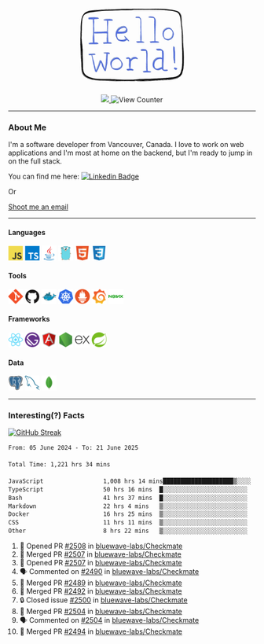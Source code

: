 <div align="center">
    <img src="./img/hello_world.webp" height="200px" width="">
    <div>
        <a href="https://www.linkedin.com/in/ajhollid">
            <img src="https://img.shields.io/badge/LinkedIn-blue"/>
        </a>
        <img src="https://komarev.com/ghpvc/?username=ajhollid&color=yellow" alt="View Counter">
    </div>
</div>

---

### About Me

I'm a software developer from Vancouver, Canada. I love to work on web applications and I'm most at home on the backend, but I'm ready to jump in on the full stack.

You can find me here: [![Linkedin Badge](https://img.shields.io/badge/-ajhollid-blue?style=flat&logo=Linkedin&logoColor=white)](https://www.linkedin.com/in/ajhollid)

Or

[Shoot me an email](mailto:ajhollid@gmail.com)

---

#### Languages

<div>
    <img src="./img/devicons/javascript-original.svg" width=30 height=30 alt="JavaScript">
    <img src="/img/devicons/typescript-original.svg" width=30 height=30 alt="TypeScript">
    <img src="./img/devicons/java-original.svg" width=30 height=30 alt="Java">
    <img src="./img/devicons/go-original.svg" width=30 height=30 alt="Golang">
    <img src="./img/devicons/html5-original.svg" width=30 height=30 alt="HTML 5">
    <img src="./img/devicons/css3-original.svg" width=30 height=30 alt="CSS 3">
</div>

#### Tools

<div>
    <img src="./img/devicons/git-original.svg" width=30 height=30 alt="Git">
    <img src="./img/devicons/github-original.svg" width=30 height=30 alt="Github">
    <img src="./img/devicons/docker-original.svg" width=30 
    height=30 alt="Docker">
    <img src="./img/devicons/kubernetes-original.svg" width=30 height=30 alt="K8">
    <img src="./img/devicons/prometheus-original.svg" width=30 height=30 alt="Prometheus">
    <img src="./img/devicons/grafana-original.svg" width=30 height=30 alt="Grafana">
    <img src="./img/devicons/nginx-original.svg" width=30 height=30 alt="Nginx">
</div>

#### Frameworks

<div>
    <img src="./img/devicons/react-original.svg" width=30 height=30 alt="React">
    <img src="./img/devicons/gatsby-original.svg" width=30 height=30 alt="Gatsby">
    <img src="./img/devicons/angularjs-original.svg" width=30 height=30 alt="AngularJS">
    <img src="./img/devicons/nodejs-original.svg" width=30 height=30 alt="NodeJS">
    <img src="./img/devicons/express-original.svg" width=30 height=30 alt="Express">
    <img src="./img/devicons/spring-original.svg" width=30 height=30 alt="Spring">
</div>

#### Data

<div>
    <img src="./img/devicons/postgresql-original.svg" width=30 height=30 alt="Postgresql">
    <img src="./img/devicons/mysql-original.svg" width=30 height=30 alt="Mysql">
    <img src="./img/devicons/mongodb-original.svg" width=30 height=30 alt="MongoDB">
</div>

---

### Interesting(?) Facts

[![GitHub Streak](http://github-readme-streak-stats.herokuapp.com?user=ajhollid)](https://git.io/streak-stats)

 <!--START_SECTION:waka-->

```txt
From: 05 June 2024 - To: 21 June 2025

Total Time: 1,221 hrs 34 mins

JavaScript                 1,008 hrs 14 mins████████████████████▒░░░░   81.97 %
TypeScript                 50 hrs 16 mins  █░░░░░░░░░░░░░░░░░░░░░░░░   04.09 %
Bash                       41 hrs 37 mins  █░░░░░░░░░░░░░░░░░░░░░░░░   03.38 %
Markdown                   22 hrs 4 mins   ▒░░░░░░░░░░░░░░░░░░░░░░░░   01.80 %
Docker                     16 hrs 25 mins  ▒░░░░░░░░░░░░░░░░░░░░░░░░   01.34 %
CSS                        11 hrs 11 mins  ▒░░░░░░░░░░░░░░░░░░░░░░░░   00.91 %
Other                      8 hrs 22 mins   ▒░░░░░░░░░░░░░░░░░░░░░░░░   00.68 %
```

<!--END_SECTION:waka-->


<!--START_SECTION:activity-->
1. 💪 Opened PR [#2508](https://github.com/bluewave-labs/Checkmate/pull/2508) in [bluewave-labs/Checkmate](https://github.com/bluewave-labs/Checkmate)
2. 🎉 Merged PR [#2507](https://github.com/bluewave-labs/Checkmate/pull/2507) in [bluewave-labs/Checkmate](https://github.com/bluewave-labs/Checkmate)
3. 💪 Opened PR [#2507](https://github.com/bluewave-labs/Checkmate/pull/2507) in [bluewave-labs/Checkmate](https://github.com/bluewave-labs/Checkmate)
4. 🗣 Commented on [#2490](https://github.com/bluewave-labs/Checkmate/issues/2490#issuecomment-2994615986) in [bluewave-labs/Checkmate](https://github.com/bluewave-labs/Checkmate)
5. 🎉 Merged PR [#2489](https://github.com/bluewave-labs/Checkmate/pull/2489) in [bluewave-labs/Checkmate](https://github.com/bluewave-labs/Checkmate)
6. 🎉 Merged PR [#2492](https://github.com/bluewave-labs/Checkmate/pull/2492) in [bluewave-labs/Checkmate](https://github.com/bluewave-labs/Checkmate)
7. 🔒 Closed issue [#2500](https://github.com/bluewave-labs/Checkmate/issues/2500) in [bluewave-labs/Checkmate](https://github.com/bluewave-labs/Checkmate)
8. 🎉 Merged PR [#2504](https://github.com/bluewave-labs/Checkmate/pull/2504) in [bluewave-labs/Checkmate](https://github.com/bluewave-labs/Checkmate)
9. 🗣 Commented on [#2504](https://github.com/bluewave-labs/Checkmate/pull/2504#issuecomment-2994231253) in [bluewave-labs/Checkmate](https://github.com/bluewave-labs/Checkmate)
10. 🎉 Merged PR [#2494](https://github.com/bluewave-labs/Checkmate/pull/2494) in [bluewave-labs/Checkmate](https://github.com/bluewave-labs/Checkmate)
<!--END_SECTION:activity-->
